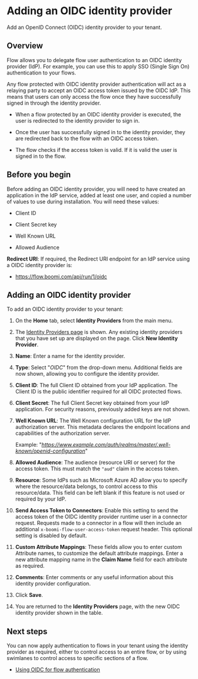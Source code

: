 # Adding an OIDC identity provider

<head>
  <meta name="guidename" content="Flow"/>
  <meta name="context" content="GUID-22f7e42f-cf6c-419a-a16d-88d6e9c2e3f6"/>
</head>


Add an OpenID Connect \(OIDC\) identity provider to your tenant.

## Overview

Flow allows you to delegate flow user authentication to an OIDC identity provider \(IdP\). For example, you can use this to apply SSO \(Single Sign On\) authentication to your flows.

Any flow protected with OIDC identity provider authentication will act as a relaying party to accept an OIDC access token issued by the OIDC IdP. This means that users can only access the flow once they have successfully signed in through the identity provider.

-   When a flow protected by an OIDC identity provider is executed, the user is redirected to the identity provider to sign in.

-   Once the user has successfully signed in to the identity provider, they are redirected back to the flow with an OIDC access token.

-   The flow checks if the access token is valid. If it is valid the user is signed in to the flow.


## Before you begin

Before adding an OIDC identity provider, you will need to have created an application in the IdP service, added at least one user, and copied a number of values to use during installation. You will need these values:

-   Client ID

-   Client Secret key

-   Well Known URL

-   Allowed Audience


**Redirect URI**: If required, the Redirect URI endpoint for an IdP service using a OIDC identity provider is:

-   https://flow.boomi.com/api/run/1/oidc


## Adding an OIDC identity provider

To add an OIDC identity provider to your tenant:

1.  On the **Home** tab, select **Identity Providers** from the main menu.
2.  The [Identity Providers page](flo-IDP-page_090915bf-801d-44a2-9d9b-87906f606908.md) is shown. Any existing identity providers that you have set up are displayed on the page. Click **New Identity Provider**.
3.  **Name**: Enter a name for the identity provider.
4.  **Type**: Select "*OIDC*" from the drop-down menu. Additional fields are now shown, allowing you to configure the identity provider.
5.  **Client ID**: The full Client ID obtained from your IdP application. The Client ID is the public identifier required for all OIDC protected flows.
6.  **Client Secret**: The full Client Secret key obtained from your IdP application. For security reasons, previously added keys are not shown.
7.  **Well Known URL**: The Well Known configuration URL for the IdP authorization server. This metadata declares the endpoint locations and capabilities of the authorization server.

    Example: "*https://www.example.com/auth/realms/master/.well-known/openid-configuration*"

8.  **Allowed Audience**: The audience \(resource URI or server\) for the access token. This must match the `"aud"` claim in the access token.
9.  **Resource**: Some IdPs such as Microsoft Azure AD allow you to specify where the resource/data belongs, to control access to this resource/data. This field can be left blank if this feature is not used or required by your IdP.
10. **Send Access Token to Connectors**: Enable this setting to send the access token of the OIDC identity provider runtime user in a connector request. Requests made to a connector in a flow will then include an additional `x-boomi-flow-user-access-token` request header. This optional setting is disabled by default.
11. **Custom Attribute Mappings**: These fields allow you to enter custom Attribute names, to customize the default attribute mappings. Enter a new attribute mapping name in the **Claim Name** field for each attribute as required.
12. **Comments**: Enter comments or any useful information about this identity provider configuration.
13. Click **Save**.
14. You are returned to the **Identity Providers** page, with the new OIDC identity provider shown in the table.

## Next steps

You can now apply authentication to flows in your tenant using the identity provider as required, either to control access to an entire flow, or by using swimlanes to control access to specific sections of a flow.

-   [Using OIDC for flow authentication](flo-IDP-Authentication_92b789da-b206-4bc1-8951-5c632e460b88.md)